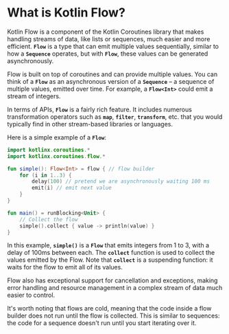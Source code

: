 # What is Kotlin Flow?

Kotlin Flow is a component of the Kotlin Coroutines library that makes handling streams of data, like lists or sequences, much easier and more efficient. **`Flow`** is a type that can emit multiple values sequentially, similar to how a **`Sequence`** operates, but with **`Flow`**, these values can be generated asynchronously.

Flow is built on top of coroutines and can provide multiple values. You can think of a **`Flow`** as an asynchronous version of a **`Sequence`** – a sequence of multiple values, emitted over time. For example, a **`Flow<Int>`** could emit a stream of integers.

In terms of APIs, **`Flow`** is a fairly rich feature. It includes numerous transformation operators such as **`map`**, **`filter`**, **`transform`**, etc. that you would typically find in other stream-based libraries or languages.

Here is a simple example of a **`Flow`**:

```kotlin
import kotlinx.coroutines.*
import kotlinx.coroutines.flow.*

fun simple(): Flow<Int> = flow { // flow builder
    for (i in 1..3) {
        delay(100) // pretend we are asynchronously waiting 100 ms
        emit(i) // emit next value
    }
}

fun main() = runBlocking<Unit> {
    // Collect the flow
    simple().collect { value -> println(value) }
}

```

In this example, **`simple()`** is a **`Flow`** that emits integers from 1 to 3, with a delay of 100ms between each. The **`collect`** function is used to collect the values emitted by the Flow. Note that **`collect`** is a suspending function: it waits for the flow to emit all of its values.

Flow also has exceptional support for cancellation and exceptions, making error handling and resource management in a complex stream of data much easier to control.

It's worth noting that flows are cold, meaning that the code inside a flow builder does not run until the flow is collected. This is similar to sequences: the code for a sequence doesn't run until you start iterating over it.